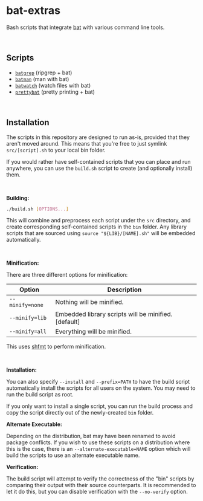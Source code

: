 # bat-extras

Bash scripts that integrate [bat](https://github.com/sharkdp/bat) with various command line tools.

&nbsp;

## Scripts

- [`batgrep`](doc/batgrep.md) (ripgrep + bat)
- [`batman`](doc/batman.md) (man with bat)
- [`batwatch`](doc/batwatch.md) (watch files with bat)
- [`prettybat`](doc/prettybat.md) (pretty printing + bat)

&nbsp;

## Installation

The scripts in this repository are designed to run as-is, provided that they aren't moved around.
This means that you're free to just symlink `src/[script].sh` to your local bin folder.

If you would rather have self-contained scripts that you can place and run anywhere, you can use the `build.sh` script to create (and optionally install) them.

&nbsp;

**Building:**

```bash
./build.sh [OPTIONS...]
```

This will combine and preprocess each script under the `src` directory, and create corresponding self-contained scripts in the `bin` folder. Any library scripts that are sourced using `source "${LIB}/[NAME].sh"` will be embedded automatically.

&nbsp;

**Minification:**

There are three different options for minification:

| Option          | Description                                          |
| --------------- | ---------------------------------------------------- |
| `--minify=none` | Nothing will be minified.                            |
| `--minify=lib`  | Embedded library scripts will be minified. [default] |
| `--minify=all`  | Everything will be minified.                         |

This uses [shfmt](https://github.com/mvdan/sh) to perform minification.


&nbsp;

**Installation:**

You can also specify `--install` and `--prefix=PATH` to have the build script automatically install the scripts for all users on the system. You may need to run the build script as root. 

If you only want to install a single script, you can run the build process and copy the script directly out of the newly-created `bin` folder.



**Alternate Executable:**

Depending on the distribution, bat may have been renamed to avoid package conflicts.
If you wish to use these scripts on a distribution where this is the case, there is an `--alternate-executable=NAME` option which will build the scripts to use an alternate executable name.



**Verification:**

The build script will attempt to verify the correctness of the "bin" scripts by comparing their output with their source counterparts. It is recommended to let it do this, but you can disable verification with the `--no-verify` option.

